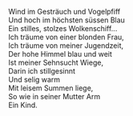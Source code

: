 Wind im Gesträuch und Vogelpfiff  
Und hoch im höchsten süssen  Blau  
Ein stilles, stolzes Wolkenschiff...  
Ich träume von einer blonden Frau,  
Ich träume von meiner Jugendzeit,  
Der hohe Himmel blau und weit  
Ist meiner Sehnsucht Wiege,  
Darin ich stillgesinnt  
Und selig warm  
Mit leisem Summen liege,  
So wie in seiner Mutter Arm  
Ein Kind.
